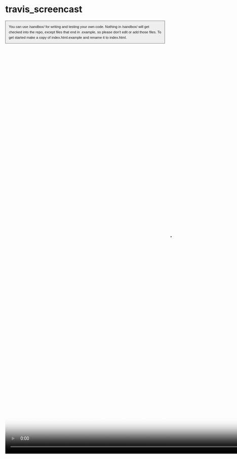 travis_screencast
=================

<html>
<head>
  <meta charset="utf-8" />
  <title>Video.js Sandbox</title>
   <script src="http://vjs.zencdn.net/4.8.1/video.js"></script>
   <link href="http://vjs.zencdn.net/4.8/video-js.css" rel="stylesheet">
</head>
<body>
  <p style="background-color:#eee; border: 1px solid #777; padding: 10px; font-size: .8em; line-height: 1.5em; font-family: Verdana, sans-serif;">You can use /sandbox/ for writing and testing your own code. Nothing in /sandbox/ will get checked into the repo, except files that end in .example, so please don't edit or add those files. To get started make a copy of index.html.example and rename it to index.html.</p>

  <video id="vid1" class="video-js vjs-default-skin" controls preload="auto" width="1024" height="1280"
      poster="https://raw.githubusercontent.com/brownman/travis_screencast/gh-pages//build/369/media/session.png"
      data-setup='{}'>
      <source src="https://raw.githubusercontent.com/brownman/travis_screencast/gh-pages//build/369/media/session.ogv" type='video/ogg'>
  </video>

  <script>
    vid = document.getElementById("vid1");
  </script>

</body>
</html>
